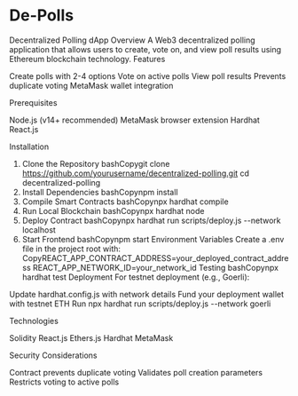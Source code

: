 # De-Polls
Decentralized Polling dApp
Overview
A Web3 decentralized polling application that allows users to create, vote on, and view poll results using Ethereum blockchain technology.
Features

Create polls with 2-4 options
Vote on active polls
View poll results
Prevents duplicate voting
MetaMask wallet integration

Prerequisites

Node.js (v14+ recommended)
MetaMask browser extension
Hardhat
React.js

Installation
1. Clone the Repository
bashCopygit clone https://github.com/yourusername/decentralized-polling.git
cd decentralized-polling
2. Install Dependencies
bashCopynpm install
3. Compile Smart Contracts
bashCopynpx hardhat compile
4. Run Local Blockchain
bashCopynpx hardhat node
5. Deploy Contract
bashCopynpx hardhat run scripts/deploy.js --network localhost
6. Start Frontend
bashCopynpm start
Environment Variables
Create a .env file in the project root with:
CopyREACT_APP_CONTRACT_ADDRESS=your_deployed_contract_address
REACT_APP_NETWORK_ID=your_network_id
Testing
bashCopynpx hardhat test
Deployment
For testnet deployment (e.g., Goerli):

Update hardhat.config.js with network details
Fund your deployment wallet with testnet ETH
Run npx hardhat run scripts/deploy.js --network goerli

Technologies

Solidity
React.js
Ethers.js
Hardhat
MetaMask

Security Considerations

Contract prevents duplicate voting
Validates poll creation parameters
Restricts voting to active polls
